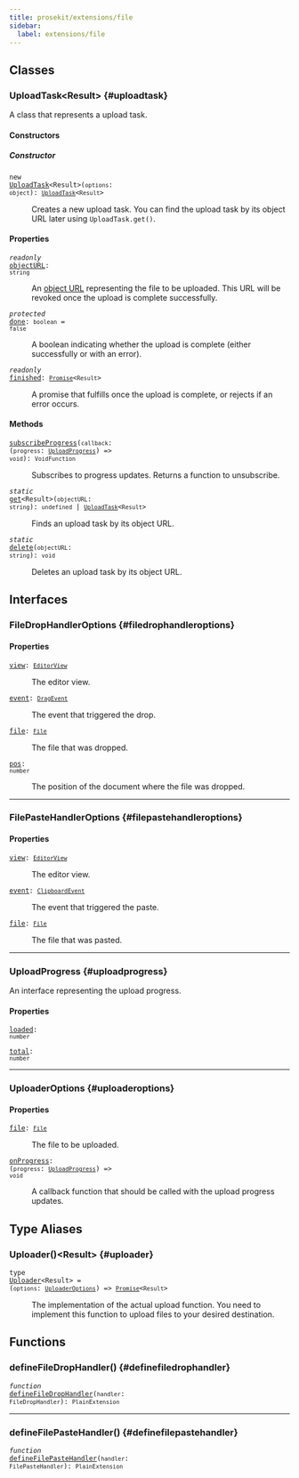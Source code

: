 ```yaml
---
title: prosekit/extensions/file
sidebar:
  label: extensions/file
---
```


## Classes

### UploadTask\<Result\> {#uploadtask}

A class that represents a upload task.

#### Constructors

##### Constructor

<dl>

<dt>

<code data-typedoc-code>new <a id="constructor" href="#constructor">UploadTask</a>\<Result\>(`options`: `object`): [`UploadTask`](#uploadtask)\<`Result`\></code>

</dt>

<dd>

Creates a new upload task. You can find the upload task by its object URL
later using `UploadTask.get()`.

</dd>

</dl>

#### Properties

<dl>

<dt>

<code data-typedoc-code><i>readonly</i> <a id="objecturl" href="#objecturl">objectURL</a>: `string`</code>

</dt>

<dd>

An [object URL](https://developer.mozilla.org/en-US/docs/Web/API/URL/createObjectURL)
representing the file to be uploaded. This URL will be revoked once the
upload is complete successfully.

</dd>

</dl>

<dl>

<dt>

<code data-typedoc-code><i>protected</i> <a id="done" href="#done">done</a>: `boolean` = `false`</code>

</dt>

<dd>

A boolean indicating whether the upload is complete (either successfully or with an error).

</dd>

</dl>

<dl>

<dt>

<code data-typedoc-code><i>readonly</i> <a id="finished" href="#finished">finished</a>: [`Promise`](https://developer.mozilla.org/docs/Web/JavaScript/Reference/Global_Objects/Promise)\<`Result`\></code>

</dt>

<dd>

A promise that fulfills once the upload is complete, or rejects if an error occurs.

</dd>

</dl>

#### Methods

<dl>

<dt>

<code data-typedoc-code><a id="subscribeprogress" href="#subscribeprogress">subscribeProgress</a>(`callback`: (`progress`: [`UploadProgress`](#uploadprogress)) => `void`): `VoidFunction`</code>

</dt>

<dd>

Subscribes to progress updates. Returns a function to unsubscribe.

</dd>

</dl>

<dl>

<dt>

<code data-typedoc-code><i>static</i> <a id="get" href="#get">get</a>\<Result\>(`objectURL`: `string`): `undefined` \| [`UploadTask`](#uploadtask)\<`Result`\></code>

</dt>

<dd>

Finds an upload task by its object URL.

</dd>

</dl>

<dl>

<dt>

<code data-typedoc-code><i>static</i> <a id="delete" href="#delete">delete</a>(`objectURL`: `string`): `void`</code>

</dt>

<dd>

Deletes an upload task by its object URL.

</dd>

</dl>

## Interfaces

### FileDropHandlerOptions {#filedrophandleroptions}

#### Properties

<dl>

<dt>

<code data-typedoc-code><a id="view" href="#view">view</a>: [`EditorView`](../pm/view.md#editorview)</code>

</dt>

<dd>

The editor view.

</dd>

</dl>

<dl>

<dt>

<code data-typedoc-code><a id="event" href="#event">event</a>: [`DragEvent`](https://developer.mozilla.org/docs/Web/API/DragEvent)</code>

</dt>

<dd>

The event that triggered the drop.

</dd>

</dl>

<dl>

<dt>

<code data-typedoc-code><a id="file" href="#file">file</a>: [`File`](https://developer.mozilla.org/docs/Web/API/File)</code>

</dt>

<dd>

The file that was dropped.

</dd>

</dl>

<dl>

<dt>

<code data-typedoc-code><a id="pos" href="#pos">pos</a>: `number`</code>

</dt>

<dd>

The position of the document where the file was dropped.

</dd>

</dl>

***

### FilePasteHandlerOptions {#filepastehandleroptions}

#### Properties

<dl>

<dt>

<code data-typedoc-code><a id="view-1" href="#view-1">view</a>: [`EditorView`](../pm/view.md#editorview)</code>

</dt>

<dd>

The editor view.

</dd>

</dl>

<dl>

<dt>

<code data-typedoc-code><a id="event-1" href="#event-1">event</a>: [`ClipboardEvent`](https://developer.mozilla.org/docs/Web/API/ClipboardEvent)</code>

</dt>

<dd>

The event that triggered the paste.

</dd>

</dl>

<dl>

<dt>

<code data-typedoc-code><a id="file-1" href="#file-1">file</a>: [`File`](https://developer.mozilla.org/docs/Web/API/File)</code>

</dt>

<dd>

The file that was pasted.

</dd>

</dl>

***

### UploadProgress {#uploadprogress}

An interface representing the upload progress.

#### Properties

<dl>

<dt>

<code data-typedoc-code><a id="loaded" href="#loaded">loaded</a>: `number`</code>

</dt>

</dl>

<dl>

<dt>

<code data-typedoc-code><a id="total" href="#total">total</a>: `number`</code>

</dt>

</dl>

***

### UploaderOptions {#uploaderoptions}

#### Properties

<dl>

<dt>

<code data-typedoc-code><a id="file-2" href="#file-2">file</a>: [`File`](https://developer.mozilla.org/docs/Web/API/File)</code>

</dt>

<dd>

The file to be uploaded.

</dd>

</dl>

<dl>

<dt>

<code data-typedoc-code><a id="onprogress" href="#onprogress">onProgress</a>: (`progress`: [`UploadProgress`](#uploadprogress)) => `void`</code>

</dt>

<dd>

A callback function that should be called with the upload progress updates.

</dd>

</dl>

## Type Aliases

### Uploader()\<Result\> {#uploader}

<dl>

<dt>

<code data-typedoc-code>type <a id="uploader" href="#uploader">Uploader</a>\<Result\> = (`options`: [`UploaderOptions`](#uploaderoptions)) => [`Promise`](https://developer.mozilla.org/docs/Web/JavaScript/Reference/Global_Objects/Promise)\<`Result`\></code>

</dt>

<dd>

The implementation of the actual upload function. You need to implement this
function to upload files to your desired destination.

</dd>

</dl>

## Functions

### defineFileDropHandler() {#definefiledrophandler}

<dl>

<dt>

<code data-typedoc-code><i>function</i> <a id="definefiledrophandler" href="#definefiledrophandler">defineFileDropHandler</a>(`handler`: `FileDropHandler`): `PlainExtension`</code>

</dt>

</dl>

***

### defineFilePasteHandler() {#definefilepastehandler}

<dl>

<dt>

<code data-typedoc-code><i>function</i> <a id="definefilepastehandler" href="#definefilepastehandler">defineFilePasteHandler</a>(`handler`: `FilePasteHandler`): `PlainExtension`</code>

</dt>

</dl>
